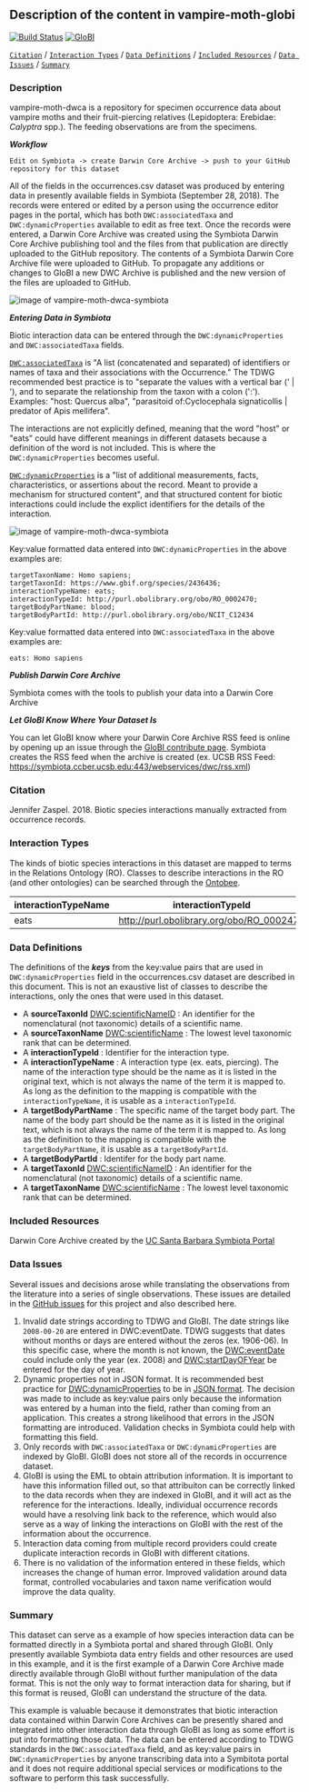 ## Description of the content in vampire-moth-globi

[![Build Status](https://travis-ci.org/ParasiteTracker/vampire-moth-dwca.svg)](https://travis-ci.org/ParasiteTracker/vampire-moth-dwca) [![GloBI](http://api.globalbioticinteractions.org/interaction.svg?accordingTo=globi:ParasiteTracker/vampire-moth-dwca)](http://globalbioticinteractions.org/?accordingTo=globi:ParasiteTracker/vampire-moth-dwca) 

[```Citation```](#Citation) / [```Interaction Types```](#interaction-types) / [```Data Definitions```](#data-definitions) / [```Included Resources```](#included-resources) /  [```Data Issues```](#data-issues) / [```Summary```](#summary)


### Description

vampire-moth-dwca is a repository for specimen occurrence data about vampire moths and their fruit-piercing relatives (Lepidoptera: Erebidae: *Calyptra* spp.). The feeding observations are from the specimens.


***Workflow***

	Edit on Symbiota -> create Darwin Core Archive -> push to your GitHub repository for this dataset

All of the fields in the occurrences.csv dataset was produced by entering data in presently available fields in Symbiota (September 28, 2018). The records were entered or edited by a person using the occurrence editor pages in the portal, which has both ```DWC:associatedTaxa``` and ```DWC:dynamicProperties``` available to edit as free text. Once the records were entered, a Darwin Core Archive was created using the Symbiota Darwin Core Archive publishing tool and the files from that publication are directly uploaded to the GitHub repository. The contents of a Symbiota Darwin Core Archive file were uploaded to GitHub. To propagate any additions or changes to GloBI a new DWC Archive is published and the new version of the files are uploaded to GitHub.

![image of vampire-moth-dwca-symbiota](https://raw.githubusercontent.com/ParasiteTracker/vampire-moth-dwca/master/biotic-interaction-lifecycle.png)


***Entering Data in Symbiota***

Biotic interaction data can be entered through the ```DWC:dynamicProperties``` and ```DWC:associatedTaxa``` fields. 

[```DWC:associatedTaxa```](http://rs.tdwg.org/dwc/terms/associatedTaxa) is "A list (concatenated and separated) of identifiers or names of taxa and their associations with the Occurrence." The TDWG recommended best practice is to "separate the values with a vertical bar (' | '), and to separate the relationship from the taxon with a colon (':'). Examples: "host: Quercus alba", "parasitoid of:Cyclocephala signaticollis | predator of Apis mellifera".

The interactions are not explicitly defined, meaning that the word "host" or "eats" could have different meanings in different datasets because a definition of the word is not included. This is where the ```DWC:dynamicProperties``` becomes useful.

[```DWC:dynamicProperties```](http://rs.tdwg.org/dwc/terms/dynamicProperties) is a "list of additional measurements, facts, characteristics, or assertions about the record. Meant to provide a mechanism for structured content", and that structured content for biotic interactions could include the explict identifiers for the details of the interaction.

![image of vampire-moth-dwca-symbiota](https://raw.githubusercontent.com/ParasiteTracker/vampire-moth-dwca/master/Symbiota-screen.png)

Key:value formatted data entered into ```DWC:dynamicProperties``` in the above examples are: 

	targetTaxonName: Homo sapiens; 
	targetTaxonId: https://www.gbif.org/species/2436436; 
	interactionTypeName: eats; 
	interactionTypeId: http://purl.obolibrary.org/obo/RO_0002470; 
	targetBodyPartName: blood; 
	targetBodyPartId: http://purl.obolibrary.org/obo/NCIT_C12434



Key:value formatted data entered into ```DWC:associatedTaxa``` in the above examples are: 

	eats: Homo sapiens


***Publish Darwin Core Archive***

Symbiota comes with the tools to publish your data into a Darwin Core Archive

***Let GloBI Know Where Your Dataset Is***

You can let GloBI know where your Darwin Core Archive RSS feed is online by opening up an issue through the [GloBI contribute page](https://www.globalbioticinteractions.org/contribute). Symbiota creates the RSS feed when the archive is created (ex. UCSB RSS Feed: https://symbiota.ccber.ucsb.edu:443/webservices/dwc/rss.xml)


### Citation

Jennifer Zaspel. 2018. Biotic species interactions manually extracted from occurrence records.


### Interaction Types

The kinds of biotic species interactions in this dataset are mapped to terms in the Relations Ontology (RO). Classes to describe interactions in the RO (and other ontologies) can be searched through the [Ontobee](http://www.ontobee.org/ontology/RO?iri=http://purl.obolibrary.org/obo/RO_0002437).

interactionTypeName | interactionTypeId
--- | --- |
eats | http://purl.obolibrary.org/obo/RO_0002470
 
### Data Definitions

The definitions of the ***keys*** from the key:value pairs that are used in ```DWC:dynamicProperties``` field in the occurrences.csv dataset are described in this document. This is not an exaustive list of classes to describe the interactions, only the ones that were used in this dataset.

  * A **sourceTaxonId** [DWC:scientificNameID](http://rs.tdwg.org/dwc/terms/scientificNameID) : An identifier for the nomenclatural (not taxonomic) details of a scientific name.
  * A **sourceTaxonName** [DWC:scientificName](http://rs.tdwg.org/dwc/terms/scientificName) : The lowest level taxonomic rank that can be determined.
  * A **interactionTypeId** : Identifier for the interaction type.
  * A **interactionTypeName** : A interaction type (ex. eats, piercing). The name of the interaction type should be the name as it is listed in the original text, which is not always the name of the term it is mapped to. As long as the definition to the mapping is compatible with the ```interactionTypeName```, it is usable as a ```interactionTypeId```.
  * A **targetBodyPartName**  : The specific name of the target body part. The name of the body part should be the name as it is listed in the original text, which is not always the name of the term it is mapped to. As long as the definition to the mapping is compatible with the ```targetBodyPartName```, it is usable as a ```targetBodyPartId```.
  * A **targetBodyPartId**  : Identifer for the body part name.
  * A **targetTaxonId** [DWC:scientificNameID](http://rs.tdwg.org/dwc/terms/scientificNameID) : An identifier for the nomenclatural (not taxonomic) details of a scientific name.
  * A **targetTaxonName** [DWC:scientificName](http://rs.tdwg.org/dwc/terms/scientificName) : The lowest level taxonomic rank that can be determined.
  
### Included Resources
Darwin Core Archive created by the [UC Santa Barbara Symbiota Portal](http://symbiota.ccber.ucsb.edu/) 

### Data Issues

Several issues and decisions arose while translating the observations from the literature into a series of single observations. These issues are detailed in the [GitHub issues](https://github.com/ParasiteTracker/vampire-moth-dwca/issues) for this project and also described here.

1. Invalid date strings according to TDWG and GloBI. The date strings like ```2008-00-20``` are entered in DWC:eventDate. TDWG suggests that dates without months or days are entered without the zeros (ex. 1906-06). In this specific case, where the month is not known, the [DWC:eventDate](http://rs.tdwg.org/dwc/terms/eventDate) could include only the year (ex. 2008) and [DWC:startDayOFYear](http://rs.tdwg.org/dwc/terms/startDayOfYear) be entered for the day of year.
1. Dynamic properties not in JSON format. It is recommended best practice for [DWC:dynamicProperties](http://rs.tdwg.org/dwc/terms/dynamicProperties) to be in [JSON format](https://www.w3schools.com/Js/js_json_syntax.asp). The decision was made to include as key:value pairs only because the information was entered by a human into the field, rather than coming from an application. This creates a strong likelihood that errors in the JSON formatting are introduced. Validation checks in Symbiota could help with formatting this field.
1. Only records with ```DWC:associatedTaxa``` or ```DWC:dynamicProperties``` are indexed by GloBI. GloBI does not store all of the records in occurrence dataset.
1. GloBI is using the EML to obtain attribution information. It is important to have this information filled out, so that attribuiton can be correctly linked to the data records when they are indexed in GloBI, and it will act as the reference for the interactions. Ideally, individual occurrence records would have a resolving link back to the reference, which would also serve as a way of linking the interactions on GloBI with the rest of the information about the occurrence.
1. Interaction data coming from multiple record providers could create duplicate interaction records in GloBI with different citations.
1. There is no validation of the information entered in these fields, which increases the change of human error. Improved validation around data format, controlled vocabularies and taxon name verification would improve the data quality.

### Summary
This dataset can serve as a example of how species interaction data can be formatted directly in a Symbiota portal and shared through GloBI. Only presently available Symbiota data entry fields and other resources are used in this example, and it is the first example of a Darwin Core Archive made directly available through GloBI without further manipulation of the data format. This is not the only way to format interaction data for sharing, but if this format is reused, GloBI can understand the structure of the data.

This example is valuable because it demonstrates that biotic interaction data contained within Darwin Core Archives can be presently shared and integrated into other interaction data through GloBI as long as some effort is put into formatting those data. The data can be entered according to TDWG standards in the ```DWC:associatedTaxa``` field, and as key:value pairs in ```DWC:dynamicProperties``` by anyone transcribing data into a Symbitota portal and it does not require additional special services or modifications to the software to perform this task successfully.


